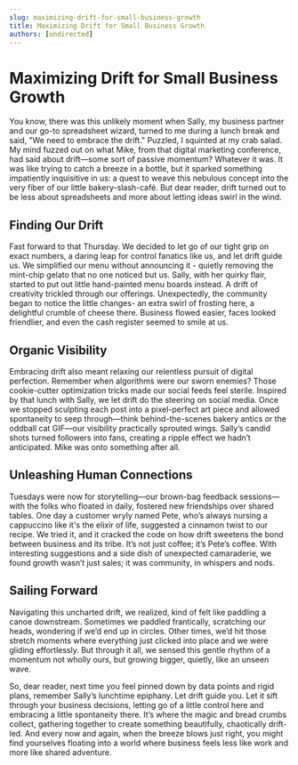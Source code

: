 ```yaml
---
slug: maximizing-drift-for-small-business-growth
title: Maximizing Drift for Small Business Growth
authors: [undirected]
---
```


# Maximizing Drift for Small Business Growth

You know, there was this unlikely moment when Sally, my business partner and our go-to spreadsheet wizard, turned to me during a lunch break and said, "We need to embrace the drift." Puzzled, I squinted at my crab salad. My mind fuzzed out on what Mike, from that digital marketing conference, had said about drift—some sort of passive momentum? Whatever it was. It was like trying to catch a breeze in a bottle, but it sparked something impatiently inquisitive in us: a quest to weave this nebulous concept into the very fiber of our little bakery-slash-café. But dear reader, drift turned out to be less about spreadsheets and more about letting ideas swirl in the wind.

## Finding Our Drift

Fast forward to that Thursday. We decided to let go of our tight grip on exact numbers, a daring leap for control fanatics like us, and let drift guide us. We simplified our menu without announcing it - quietly removing the mint-chip gelato that no one noticed but us. Sally, with her quirky flair, started to put out little hand-painted menu boards instead. A drift of creativity trickled through our offerings. Unexpectedly, the community began to notice the little changes- an extra swirl of frosting here, a delightful crumble of cheese there. Business flowed easier, faces looked friendlier, and even the cash register seemed to smile at us.

## Organic Visibility

Embracing drift also meant relaxing our relentless pursuit of digital perfection. Remember when algorithms were our sworn enemies? Those cookie-cutter optimization tricks made our social feeds feel sterile. Inspired by that lunch with Sally, we let drift do the steering on social media. Once we stopped sculpting each post into a pixel-perfect art piece and allowed spontaneity to seep through—think behind-the-scenes bakery antics or the oddball cat GIF—our visibility practically sprouted wings. Sally’s candid shots turned followers into fans, creating a ripple effect we hadn’t anticipated. Mike was onto something after all.

## Unleashing Human Connections

Tuesdays were now for storytelling—our brown-bag feedback sessions—with the folks who floated in daily, fostered new friendships over shared tables. One day a customer wryly named Pete, who’s always nursing a cappuccino like it's the elixir of life, suggested a cinnamon twist to our recipe. We tried it, and it cracked the code on how drift sweetens the bond between business and its tribe. It’s not just coffee; it’s Pete’s coffee. With interesting suggestions and a side dish of unexpected camaraderie, we found growth wasn’t just sales; it was community, in whispers and nods.

## Sailing Forward

Navigating this uncharted drift, we realized, kind of felt like paddling a canoe downstream. Sometimes we paddled frantically, scratching our heads, wondering if we’d end up in circles. Other times, we’d hit those stretch moments where everything just clicked into place and we were gliding effortlessly. But through it all, we sensed this gentle rhythm of a momentum not wholly ours, but growing bigger, quietly, like an unseen wave.

So, dear reader, next time you feel pinned down by data points and rigid plans, remember Sally’s lunchtime epiphany. Let drift guide you. Let it sift through your business decisions, letting go of a little control here and embracing a little spontaneity there. It’s where the magic and bread crumbs collect, gathering together to create something beautifully, chaotically drift-led. And every now and again, when the breeze blows just right, you might find yourselves floating into a world where business feels less like work and more like shared adventure.